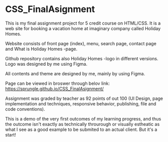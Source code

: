 # CSS_FinalAsignment

This is my final assignment project for 5 credit course on HTML/CSS.
It is a web site for booking a vacation home at imaginary company called
Holiday Homes.

Website consists of front page (index), menu, search page, contact page and What is Holiday Homes -page.

Github repository contains also Holiday Homes -logo in different versions.
Logo was designed by me using Figma.

All contents and theme are designed by me, mainly by using Figma.

Page can be viewed in broswer through belov link:
https://sprungle.github.io/CSS_FinalAsignment/

Assignment was graded by teacher as 92 points of out 100 (UI Design, 
page implementation and techniques, responsive behavior, publishing, 
file and code conventions).

This is a demo of the very first outcomes of my learning progress, and thus 
the outcome isn't exactly as technically throurough or visually estheatic 
as what I see as a good example to be submited to an actual client.
But it's a start!
